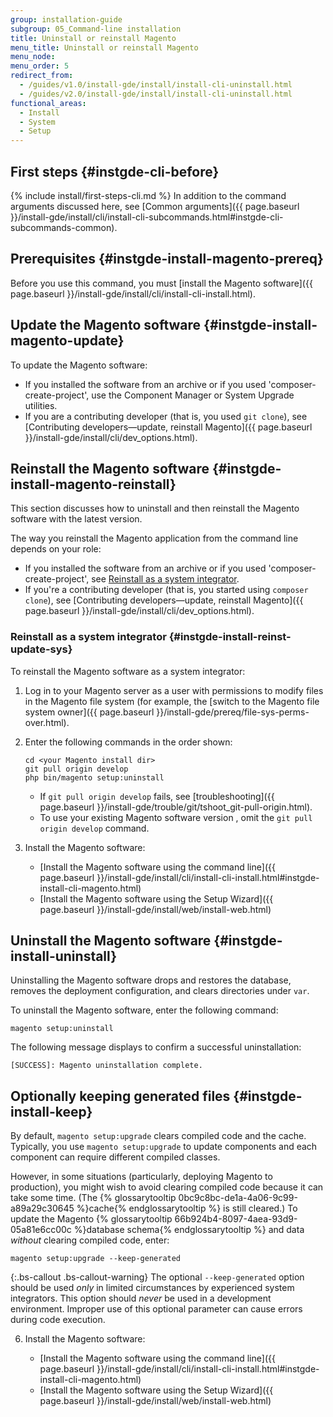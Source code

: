 ```yaml
---
group: installation-guide
subgroup: 05_Command-line installation
title: Uninstall or reinstall Magento
menu_title: Uninstall or reinstall Magento
menu_node:
menu_order: 5
redirect_from:
  - /guides/v1.0/install-gde/install/install-cli-uninstall.html
  - /guides/v2.0/install-gde/install/install-cli-uninstall.html
functional_areas:
  - Install
  - System
  - Setup
---
```


## First steps {#instgde-cli-before}
{% include install/first-steps-cli.md %}
In addition to the command arguments discussed here, see [Common arguments]({{ page.baseurl }}/install-gde/install/cli/install-cli-subcommands.html#instgde-cli-subcommands-common).

## Prerequisites {#instgde-install-magento-prereq}

Before you use this command, you must [install the Magento software]({{ page.baseurl }}/install-gde/install/cli/install-cli-install.html).

## Update the Magento software {#instgde-install-magento-update}

To update the Magento software:

*	If you installed the software from an archive or if you used 'composer-create-project', use the Component Manager or System Upgrade utilities.
*	If you are a contributing developer (that is, you used `git clone`), see [Contributing developers—update, reinstall Magento]({{ page.baseurl }}/install-gde/install/cli/dev_options.html).

## Reinstall the Magento software {#instgde-install-magento-reinstall}

This section discusses how to uninstall and then reinstall the Magento software with the latest version.

The way you reinstall the Magento application from the command line depends on your role:

*	If you installed the software from an archive or if you used 'composer-create-project', see [Reinstall as a system integrator](#instgde-install-reinst-update-sys).
*	If you're a contributing developer (that is, you started using `composer clone`), see [Contributing developers—update, reinstall Magento]({{ page.baseurl }}/install-gde/install/cli/dev_options.html).

### Reinstall as a system integrator {#instgde-install-reinst-update-sys}

To reinstall the Magento software as a system integrator:

1.	Log in to your Magento server as a user with permissions to modify files in the Magento file system (for example, the [switch to the Magento file system owner]({{ page.baseurl }}/install-gde/prereq/file-sys-perms-over.html).
2.	Enter the following commands in the order shown:

		cd <your Magento install dir>
		git pull origin develop
		php bin/magento setup:uninstall

	*   If `git pull origin develop` fails, see [troubleshooting]({{ page.baseurl }}/install-gde/trouble/git/tshoot_git-pull-origin.html).
	*   To use your existing Magento software version , omit the `git pull origin develop` command.
3.	Install the Magento software:

	*	[Install the Magento software using the command line]({{ page.baseurl }}/install-gde/install/cli/install-cli-install.html#instgde-install-cli-magento.html)
	*	[Install the Magento software using the Setup Wizard]({{ page.baseurl }}/install-gde/install/web/install-web.html)

## Uninstall the Magento software {#instgde-install-uninstall}

Uninstalling the Magento software drops and restores the database, removes the deployment configuration, and clears directories under `var`.

To uninstall the Magento software, enter the following command:

	magento setup:uninstall

The following message displays to confirm a successful uninstallation:

	[SUCCESS]: Magento uninstallation complete.

## Optionally keeping generated files {#instgde-install-keep}

By default, `magento setup:upgrade` clears compiled code and the cache. Typically, you use `magento setup:upgrade` to update components and each component can require different compiled classes.

However, in some situations (particularly, deploying Magento to production), you might wish to avoid clearing compiled code because it can take some time. (The {% glossarytooltip 0bc9c8bc-de1a-4a06-9c99-a89a29c30645 %}cache{% endglossarytooltip %} is still cleared.) To update the Magento {% glossarytooltip 66b924b4-8097-4aea-93d9-05a81e6cc00c %}database schema{% endglossarytooltip %} and data *without* clearing compiled code, enter:

	magento setup:upgrade --keep-generated

{:.bs-callout .bs-callout-warning}
The optional `--keep-generated` option should be used _only_ in limited circumstances by experienced system integrators. This option should _never_ be used in a development environment. Improper use of this optional parameter can cause errors during code execution.


6.	Install the Magento software:

	*	[Install the Magento software using the command line]({{ page.baseurl }}/install-gde/install/cli/install-cli-install.html#instgde-install-cli-magento.html)
	*	[Install the Magento software using the Setup Wizard]({{ page.baseurl }}/install-gde/install/web/install-web.html)
